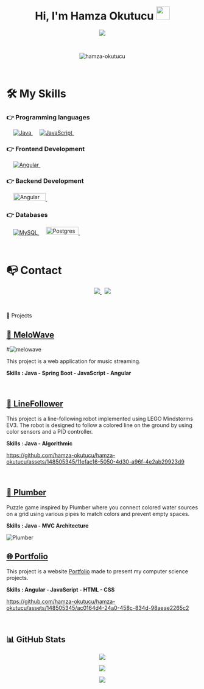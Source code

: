 <h1 align="center">Hi, I'm Hamza Okutucu <img src="https://media.giphy.com/media/hvRJCLFzcasrR4ia7z/giphy.gif" width="35"></h1>

<p align="center">
  <a href="https://github.com/DenverCoder1/readme-typing-svg"><img src="https://readme-typing-svg.herokuapp.com/?lines=Full+Stack+Web+Developer&center=true&width=500&height=50"></a>
</p>

<br>

<p align="center">
  <img src="https://komarev.com/ghpvc/?username=hamza-okutucu&label=hamza-okutucu's%20Profile%20Views%20&color=dc143c&style=plastic" alt="hamza-okutucu" />
</p>

<br>

# 🛠️ My Skills

### 👉 Programming languages

<p align="left"> 
  &emsp;
  <a href="https://www.java.com" target="_blank"> 
    <img alt="Java" src="https://img.shields.io/badge/Java-%23007396.svg?logo=java&logoColor=white"/>
  </a>
  &emsp; 
  <a href="https://developer.mozilla.org/en-US/docs/Web/JavaScript" target="_blank"> 
     <img alt="JavaScript" src="https://img.shields.io/badge/JavaScript%20-%23F7DF1E.svg?logo=javascript&logoColor=black"/>
   </a>
&emsp; 
</p>

### 👉 Frontend Development

<p align="left"> 
   &emsp;
  <a href="https://angular.io/" target="_blank"> 
    <img alt="Angular" src="https://img.shields.io/badge/-angular-DE0031?logo=angular"/>
  </a>
&emsp; 
</p>

### 👉 Backend Development

<p align="left"> 
   &emsp;
  <a href="https://spring.io/" target="_blank"> 
    <img alt="Angular" src="https://img.shields.io/badge/spring-%236DB33F.svg?style=for-the-badge&logo=spring&logoColor=white" width="85" height="20"/>
  </a>
&emsp; 
</p>

### 👉 Databases

<p align="left">
  &emsp;
    <a href="https://www.mysql.com/">
      <img alt="MySQL" src="https://img.shields.io/badge/MySQL-00000F?style=flat&logo=mysql&logoColor=white"/>
    </a>
  &emsp;
    <a href="https://www.mysql.com/">
      <img alt="Postgres" src="https://img.shields.io/badge/postgres-%23316192.svg?style=for-the-badge&logo=postgresql&logoColor=white" width="85" height="20"/>
    </a>
  &emsp;
</p>

<br>

# 📭 Contact

<p align="center">
  <a href="https://linkedin.com/in/hamza-okutucu-5a1596294">
    <img src="https://img.shields.io/badge/-LINKEDIN-0077B5?style=for-the-badge&logo=linkedin&logoColor=white">
  </a>
	<span>&nbsp;</span>
	<a href="mailto:hamza.okutucu@outlook.com">
		<img src="https://img.shields.io/badge/-GMAIL-D14836?style=for-the-badge&logo=gmail&logoColor=white">
	</a>
</p>

<br>

 📂 Projects

## [🎵 MeloWave](https://github.com/hamza-okutucu/MeloWave-back)

#![melowave](https://github.com/hamza-okutucu/hamza-okutucu/assets/148505345/14af23c6-959b-4866-b978-5aecbf469344)

This project is a web application for music streaming.

<p><strong>Skills : Java - Spring Boot - JavaScript - Angular</strong></p>

<br>

## [🤖 LineFollower](https://github.com/hamza-okutucu/LineFollower)

This project is a line-following robot implemented using LEGO Mindstorms EV3. The robot is designed to follow a colored line on the ground by using color sensors and a PID controller.

<p><strong>Skills : Java - Algorithmic</strong></p>

https://github.com/hamza-okutucu/hamza-okutucu/assets/148505345/11efac16-5050-4d30-a96f-4e2ab29923d9

<br>

## [🧩 Plumber](https://github.com/hamza-okutucu/Plumber)

Puzzle game inspired by Plumber where you connect colored water sources on a grid using various pipes to match colors and prevent empty spaces.

<p><strong>Skills : Java - MVC Architecture</strong></p>

<img src="https://github.com/hamza-okutucu/Plumber/assets/148505345/73c940ac-63a9-4383-bfc7-778ef7549d32" alt="Plumber">

<br>

## [🌐 Portfolio](https://github.com/hamza-okutucu/Portfolio)

This project is a website <a href="https://hamza-okutucu.github.io/Portfolio/">Portfolio</a> made to present my computer science projects.

<p><strong>Skills : Angular - JavaScript - HTML - CSS</strong></p>

https://github.com/hamza-okutucu/hamza-okutucu/assets/148505345/ac0164d4-24a0-458c-834d-98aeae2265c2

<br>

## 📊 GitHub Stats

<p align="center">
  <img align="center" src="https://github-readme-stats.vercel.app/api?username=hamza-okutucu&theme=tokyonight&hide_border=false&include_all_commits=true&count_private=true"/>
</p>
<p align="center">
  <img align="center" src="https://github-readme-streak-stats.herokuapp.com/?user=hamza-okutucu&theme=tokyonight&hide_border=false"/>
</p>
<p align="center">
  <img align="center" src="https://github-readme-stats.vercel.app/api/top-langs/?username=hamza-okutucu&theme=tokyonight&hide_border=false&include_all_commits=true&count_private=true&layout=compact"/>
</p>
